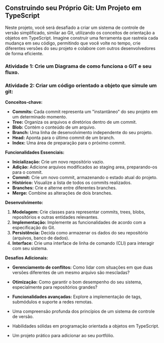 ## Construindo seu Próprio Git: Um Projeto em TypeScript

Neste projeto, você será desafiado a criar um sistema de controle de versão simplificado, similar ao Git, utilizando os conceitos de orientação a objetos em TypeScript. Imagine construir uma ferramenta que rastreia cada mudança em seu código, permitindo que você volte no tempo, crie diferentes versões do seu projeto e colabore com outros desenvolvedores de forma eficiente.

### Atividade 1: Crie um Diagrama de como funciona o GIT e seu fluxo.

### Atividade 2: Criar um código orientado a objeto que simule um git:

**Conceitos-chave:**

* **Commits:** Cada commit representa um "instantâneo" do seu projeto em um determinado momento.
* **Tree:** Organiza os arquivos e diretórios dentro de um commit.
* **Blob:** Contém o conteúdo de um arquivo.
* **Branch:** Uma linha de desenvolvimento independente do seu projeto.
* **Head:** Aponta para o último commit de um branch.
* **Index:** Uma área de preparação para o próximo commit.

**Funcionalidades Essenciais:**

* **Inicialização:** Crie um novo repositório vazio.
* **Adição:** Adicione arquivos modificados ao staging area, preparando-os para o commit.
* **Commit:** Crie um novo commit, armazenando o estado atual do projeto.
* **Histórico:** Visualize a lista de todos os commits realizados.
* **Branches:** Crie e alterne entre diferentes branches.
* **Merge:** Combine as alterações de dois branches.

**Desenvolvimento:**

1. **Modelagem:** Crie classes para representar commits, trees, blobs, repositórios e outras entidades relevantes.
2. **Implementação:** Implemente as funcionalidades de acordo com a especificação do Git.
3. **Persistência:** Decida como armazenar os dados do seu repositório (arquivos, banco de dados).
4. **Interface:** Crie uma interface de linha de comando (CLI) para interagir com seu sistema.

**Desafios Adicionais:**

* **Gerenciamento de conflitos:** Como lidar com situações em que duas versões diferentes de um mesmo arquivo são mescladas?
* **Otimização:** Como garantir o bom desempenho do seu sistema, especialmente para repositórios grandes?
* **Funcionalidades avançadas:** Explore a implementação de tags, submódulos e suporte a redes remotas.

* Uma compreensão profunda dos princípios de um sistema de controle de versão.
* Habilidades sólidas em programação orientada a objetos em TypeScript.
* Um projeto prático para adicionar ao seu portfólio.
